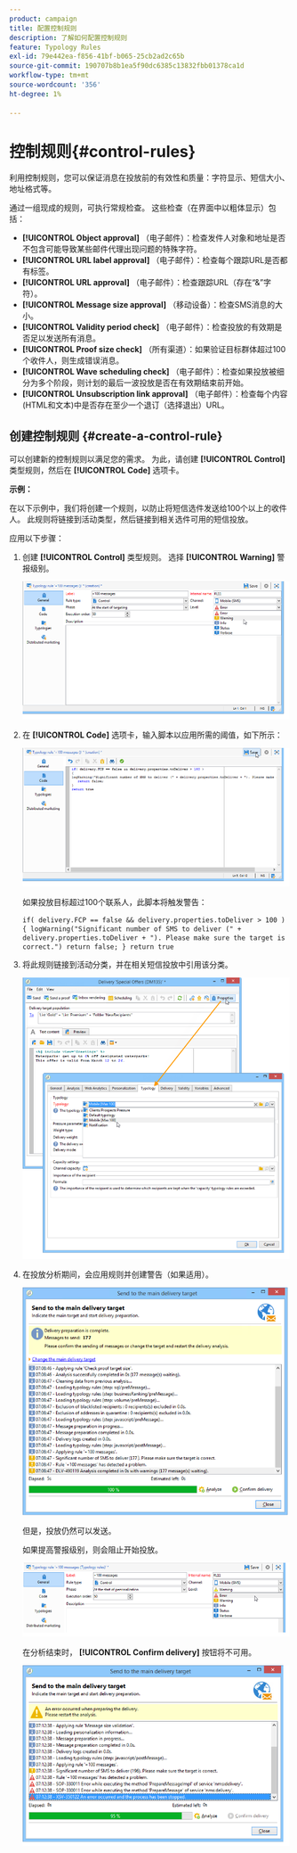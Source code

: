 ```yaml
---
product: campaign
title: 配置控制规则
description: 了解如何配置控制规则
feature: Typology Rules
exl-id: 79e442ea-f856-41bf-b065-25cb2ad2c65b
source-git-commit: 190707b8b1ea5f90dc6385c13832fbb01378ca1d
workflow-type: tm+mt
source-wordcount: '356'
ht-degree: 1%

---
```


# 控制规则{#control-rules}

利用控制规则，您可以保证消息在投放前的有效性和质量：字符显示、短信大小、地址格式等。

通过一组现成的规则，可执行常规检查。 这些检查（在界面中以粗体显示）包括：

* **[!UICONTROL Object approval]** （电子邮件）：检查发件人对象和地址是否不包含可能导致某些邮件代理出现问题的特殊字符。
* **[!UICONTROL URL label approval]** （电子邮件）：检查每个跟踪URL是否都有标签。
* **[!UICONTROL URL approval]** （电子邮件）：检查跟踪URL（存在“&amp;”字符）。
* **[!UICONTROL Message size approval]** （移动设备）：检查SMS消息的大小。
* **[!UICONTROL Validity period check]** （电子邮件）：检查投放的有效期是否足以发送所有消息。
* **[!UICONTROL Proof size check]** （所有渠道）：如果验证目标群体超过100个收件人，则生成错误消息。
* **[!UICONTROL Wave scheduling check]** （电子邮件）：检查如果投放被细分为多个阶段，则计划的最后一波投放是否在有效期结束前开始。
* **[!UICONTROL Unsubscription link approval]** （电子邮件）：检查每个内容(HTML和文本)中是否存在至少一个退订（选择退出）URL。

## 创建控制规则 {#create-a-control-rule}

可以创建新的控制规则以满足您的需求。 为此，请创建 **[!UICONTROL Control]** 类型规则，然后在 **[!UICONTROL Code]** 选项卡。

**示例：**

在以下示例中，我们将创建一个规则，以防止将短信选件发送给100个以上的收件人。 此规则将链接到活动类型，然后链接到相关选件可用的短信投放。

应用以下步骤：

1. 创建 **[!UICONTROL Control]** 类型规则。 选择 **[!UICONTROL Warning]** 警报级别。

   ![](assets/campaign_opt_create_control_01.png)

1. 在 **[!UICONTROL Code]** 选项卡，输入脚本以应用所需的阈值，如下所示：

   ![](assets/campaign_opt_create_control_02.png)

   如果投放目标超过100个联系人，此脚本将触发警告：

   ```
   if( delivery.FCP == false && delivery.properties.toDeliver > 100 ) { logWarning("Significant number of SMS to deliver (" + delivery.properties.toDeliver + "). Please make sure the target is correct.") return false; } return true
   ```

1. 将此规则链接到活动分类，并在相关短信投放中引用该分类。

   ![](assets/campaign_opt_create_control_03.png)

1. 在投放分析期间，会应用规则并创建警告（如果适用）。

   ![](assets/campaign_opt_create_control_04.png)

   但是，投放仍然可以发送。

   如果提高警报级别，则会阻止开始投放。

   ![](assets/campaign_opt_create_control_05.png)

   在分析结束时， **[!UICONTROL Confirm delivery]** 按钮将不可用。

   ![](assets/campaign_opt_create_control_06.png)
